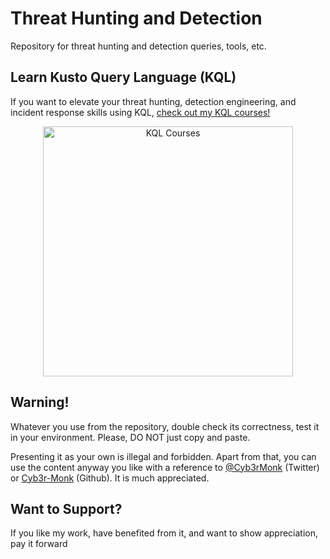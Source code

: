 # Threat Hunting and Detection

Repository for threat hunting and detection queries, tools, etc. 

## Learn Kusto Query Language (KQL)
If you want to elevate your threat hunting, detection engineering, and incident response skills using KQL, [check out my KQL courses!](https://academy.bluraven.io/?utm_source=githubrepo)

<p align="center">
<a href="https://academy.bluraven.io/?utm_source=githubrepo" target="_blank">
  <img src="https://d31ezp3r8jwmks.cloudfront.net/n4galbdr5ww8e62ecn96487tu3r5" alt="KQL Courses" width="400" height="400">
</a>
</p>

## Warning!
Whatever you use from the repository, double check its correctness, test it in your environment. Please, DO NOT just copy and paste.  

Presenting it as your own is illegal and forbidden. Apart from that, you can use the content anyway you like with a reference to [@Cyb3rMonk](https://twitter.com/Cyb3rMonk) (Twitter) or [Cyb3r-Monk](https://github.com/Cyb3r-Monk) (Github). It is much appreciated.

## Want to Support?
If you like my work, have benefited from it, and want to show appreciation, pay it forward


